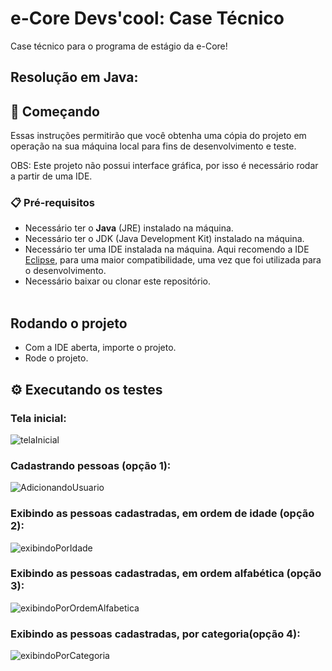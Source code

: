 # e-Core Devs'cool: Case Técnico

Case técnico para o programa de estágio da e-Core!

## Resolução em Java:

## 🚀 Começando

Essas instruções permitirão que você obtenha uma cópia do projeto em operação na sua máquina local para fins de desenvolvimento e teste.

OBS: Este projeto não possui interface gráfica, por isso é necessário rodar a partir de uma IDE.

### 📋 Pré-requisitos

* Necessário ter o **Java** (JRE) instalado na máquina.
* Necessário ter o JDK (Java Development Kit) instalado na máquina.
* Necessário ter uma IDE instalada na máquina. Aqui recomendo a IDE [Eclipse](https://www.eclipse.org/downloads/), para uma maior compatibilidade, uma vez que foi utilizada para o desenvolvimento.
* Necessário baixar ou clonar este repositório. <br><br>

## Rodando o projeto

* Com a IDE aberta, importe o projeto.
* Rode o projeto.


## ⚙️ Executando os testes

### Tela inicial:
![telaInicial](https://user-images.githubusercontent.com/72152596/185809696-cb905746-2582-442a-a2ce-3c3dd480ac6c.png)


### Cadastrando pessoas (opção 1):
![AdicionandoUsuario](https://user-images.githubusercontent.com/72152596/185809704-a194e20a-f9b1-4115-9be9-56134210a59a.png)


### Exibindo as pessoas cadastradas, em ordem de idade (opção 2):
![exibindoPorIdade](https://user-images.githubusercontent.com/72152596/185809708-2b54d25c-c97c-4ff0-84c1-10267fd510d8.png)


### Exibindo as pessoas cadastradas, em ordem alfabética (opção 3):
![exibindoPorOrdemAlfabetica](https://user-images.githubusercontent.com/72152596/185809711-59f79820-fcd3-41ef-957e-7d1ed11a69dc.png)


### Exibindo as pessoas cadastradas, por categoria(opção 4):
![exibindoPorCategoria](https://user-images.githubusercontent.com/72152596/185809713-575e0da5-dfbf-43bf-8408-51a3e469365e.png)
